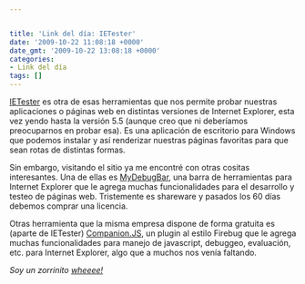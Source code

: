 ```yaml
---


title: 'Link del día: IETester'
date: '2009-10-22 11:08:18 +0000'
date_gmt: '2009-10-22 13:08:18 +0000'
categories:
- Link del día
tags: []
---
```



[IETester](http://www.my-debugbar.com/wiki/IETester/HomePage) es otra de esas herramientas que nos permite probar nuestras aplicaciones o páginas web en distintas versiones de Internet Explorer, esta vez yendo hasta la versión 5.5 (aunque creo que ni deberíamos preocuparnos en probar esa). Es una aplicación de escritorio para Windows que podemos instalar y así renderizar nuestras páginas favoritas para que sean rotas de distintas formas.

Sin embargo, visitando el sitio ya me encontré con otras cositas interesantes. Una de ellas es [MyDebugBar](http://www.debugbar.com/), una barra de herramientas para Internet Explorer que le agrega muchas funcionalidades para el desarrollo y testeo de páginas web. Tristemente es shareware y pasados los 60 días debemos comprar una licencia.

Otras herramienta que la misma empresa dispone de forma gratuita es (aparte de IETester) [Companion.JS](http://www.my-debugbar.com/wiki/CompanionJS/HomePage), un plugin al estilo Firebug que le agrega muchas funcionalidades para manejo de javascript, debuggeo, evaluación, etc. para Internet Explorer, algo que a muchos nos venía faltando.

_Soy un zorrinito [wheeee!](http://www.youtube.com/watch?v=euZ0j7vtKEQ)_
